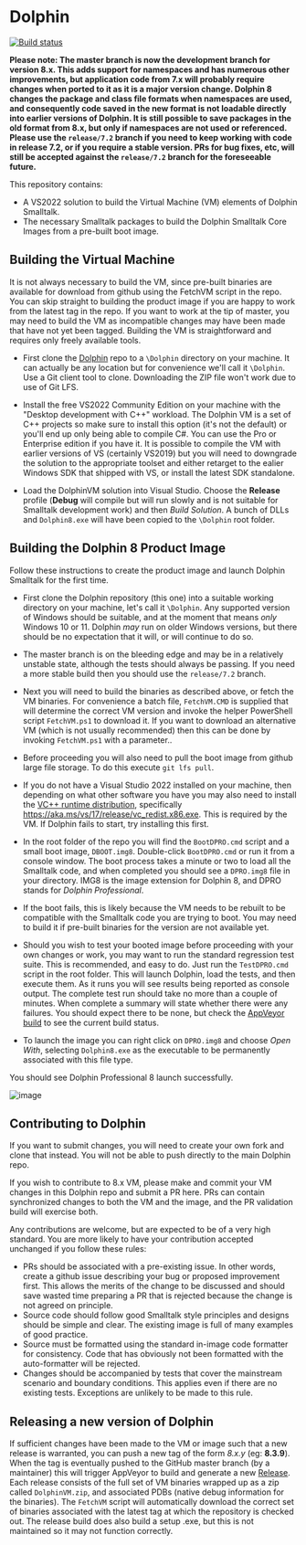 # Dolphin

[![Build status](https://ci.appveyor.com/api/projects/status/scael64ohx3l6io9/branch/master?svg=true)](https://ci.appveyor.com/project/dolphinsmalltalk/dolphin-db22v/branch/master)

**Please note: The master branch is now the development branch for version 8.x. This adds support for namespaces and has numerous other improvements, but application code from 7.x will probably require changes when ported to it as it is a major version change. Dolphin 8 changes the package and class file formats when namespaces are used, and consequently code saved in the new format is not loadable directly into earlier versions of Dolphin. It is still possible to save packages in the old format from 8.x, but only if namespaces are not used or referenced. Please use the `release/7.2` branch if you need to keep working with code in release 7.2, or if you require a stable version. PRs for bug fixes, etc, will still be accepted against the `release/7.2` branch for the foreseeable future.**

This repository contains:
* A VS2022 solution to build the Virtual Machine (VM) elements of Dolphin Smalltalk.
* The necessary Smalltalk packages to build the Dolphin Smalltalk Core Images from a pre-built boot image.

## Building the Virtual Machine

It is not always necessary to build the VM, since pre-built binaries are available for download from github using the FetchVM script in the repo. You can skip straight to building the product image if you are happy to work from the latest tag in the repo. If you want to work at the tip of master, you may need to build the VM as incompatible changes may have been made that have not yet been tagged. Building the VM is straightforward and requires only freely available tools.

* First clone the [Dolphin](https://github.com/dolphinsmalltalk/Dolphin) repo to a `\Dolphin` directory on your machine. It can actually be any location but for convenience we'll call it `\Dolphin`.  Use a Git client tool to clone. Downloading the ZIP file won't work due to use of Git LFS.

* Install the free VS2022 Community Edition on your machine with the "Desktop development with C++" workload. The Dolphin VM is a set of C++ projects so make sure to install this option (it's not the default) or you'll end up only being able to compile C#. You can use the Pro or Enterprise edition if you have it. It is possible to compile the VM with earlier versions of VS (certainly VS2019) but you will need to downgrade the solution to the appropriate toolset and either retarget to the ealier Windows SDK that shipped with VS, or install the latest SDK standalone.

* Load the DolphinVM solution into Visual Studio. Choose the **Release** profile (**Debug** will compile but will run slowly and is not suitable for Smalltalk development work) and then _Build Solution_. A bunch of DLLs and `Dolphin8.exe` will have been copied to the `\Dolphin` root folder.

## Building the Dolphin 8 Product Image

Follow these instructions to create the product image and launch Dolphin Smalltalk for the first time.

* First clone the Dolphin repository (this one) into a suitable working directory on your machine, let's call it `\Dolphin`. Any supported version of Windows should be suitable, and at the moment that means _only_ Windows 10 or 11. Dolphin _may_ run on older Windows versions, but there should be no expectation that it will, or will continue to do so. 

* The master branch is on the bleeding edge and may be in a relatively unstable state, although the tests should always be passing. If you need a more stable build then you should use the `release/7.2` branch.

* Next you will need to build the binaries as described above, or fetch the VM binaries. For convenience a batch file, `FetchVM.CMD` is supplied that will determine the correct VM version and invoke the helper PowerShell script `FetchVM.ps1` to download it. If you want to download an alternative VM (which is not usually recommended) then this can be done by invoking `FetchVM.ps1` with a parameter..

* Before proceeding you will also need to pull the boot image from github large file storage. To do this execute `git lfs pull`.

* If you do not have a Visual Studio 2022 installed on your machine, then depending on what other software you have you may also need to install the [VC++ runtime distribution](https://support.microsoft.com/en-us/help/2977003/the-latest-supported-visual-c-downloads), specifically https://aka.ms/vs/17/release/vc_redist.x86.exe. This is required by the VM. If Dolphin fails to start, try installing this first.

* In the root folder of the repo you will find the `BootDPRO.cmd` script and a small boot image, `DBOOT.img8`. Double-click `BootDPRO.cmd` or run it from a console window. The boot process takes a minute or two to load all the Smalltalk code, and when completed you should see a `DPRO.img8` file in your directory. IMG8 is the image extension for Dolphin 8, and DPRO stands for _Dolphin Professional_.

* If the boot fails, this is likely because the VM needs to be rebuilt to be compatible with the Smalltalk code you are trying to boot. You may need to build it if pre-built binaries for the version are not available yet.

* Should you wish to test your booted image before proceeding with your own changes or work, you may want to run the standard regression test suite. This is recommended, and easy to do. Just run the `TestDPRO.cmd` script in the root folder. This will launch Dolphin, load the tests, and then execute them. As it runs you will see results being reported as console output. The complete test run should take no more than a couple of minutes. When complete a summary will state whether there were any failures. You should expect there to be none, but check the [AppVeyor build](https://ci.appveyor.com/project/dolphinsmalltalk/dolphin-db22v/branch/master) to see the current build status.

* To launch the image you can right click on `DPRO.img8` and choose _Open With_, selecting `Dolphin8.exe` as the executable to be permanently associated with this file type.

You should see Dolphin Professional 8 launch successfully.

![image](https://github.com/user-attachments/assets/13af4b10-9a5d-49fe-8857-2ef6e85575d8)

## Contributing to Dolphin

If you want to submit changes, you will need to create your own fork and clone that instead. You will not be able to push directly to the main Dolphin repo.

If you wish to contribute to 8.x VM, please make and commit your VM changes in this Dolphin repo and submit a PR here. PRs can contain synchronized changes to both the VM and the image, and the PR validation build will exercise both.

Any contributions are welcome, but are expected to be of a very high standard. You are more likely to have your contribution accepted unchanged if you follow these rules:
- PRs should be associated with a pre-existing issue. In other words, create a github issue describing your bug or proposed improvement first. This allows the merits of the change to be discussed and should save wasted time preparing a PR that is rejected because the change is not agreed on principle.
- Source code should follow good Smalltalk style principles and designs should be simple and clear. The existing image is full of many examples of good practice.
- Source must be formatted using the standard in-image code formatter for consistency. Code that has obviously not been formatted with the auto-formatter will be rejected.
- Changes should be accompanied by tests that cover the mainstream scenario and boundary conditions. This applies even if there are no existing tests. Exceptions are unlikely to be made to this rule.

## Releasing a new version of Dolphin

If sufficient changes have been made to the VM or image such that a new release is warranted, you can push a new tag of the form _8.x.y_ (eg: **8.3.9**). When the tag is eventually pushed to the GitHub master branch (by a maintainer) this will trigger AppVeyor to build and generate a new [Release](https://github.com/dolphinsmalltalk/Dolphin/releases). Each release consists of the full set of VM binaries wrapped up as a zip called `DolphinVM.zip`, and associated PDBs (native debug information for the binaries). The `FetchVM` script will automatically download the correct set of binaries associated with the latest tag at which the repository is checked out. The release build does also build a setup .exe, but this is not maintained so it may not function correctly.


